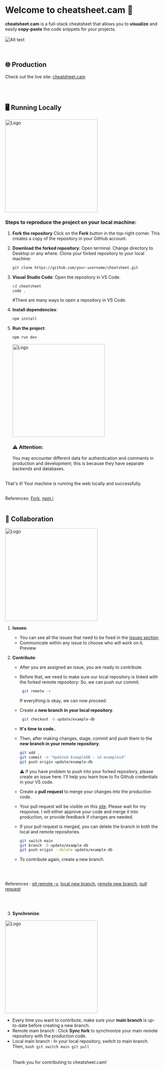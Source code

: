 # Welcome to cheatsheet.cam 🎨

**cheatsheet.cam** is a full-stack cheatsheet that allows you to **visualize** and easily **copy-paste** the code snippets for your projects.
<br>
<br>
![Alt text](https://images.cheatsheet.cam/images/image-1729743402166.webp)

<br>

## 🌐 Production

Check out the live site: [cheatsheet.cam](https://cheatsheet.cam)

<br>
<br>

## 🖥️ Running Locally


<img src="https://images.cheatsheet.cam/images/image-1729995290713.webp" alt="Logo" width="300">


### Steps to reproduce the project on your local machine:

1. **Fork the repository**
   Click on the **Fork** button in the top-right corner. This creates a copy of the repository in your GitHub account.
2. **Download the forked repository**:
   Open terminal.
   Change directory to Desktop or any where.
   Clone your forked repository to your local machine:

   ```bash
   git clone https://github.com/your-username/cheatsheet.git

   ```

3. **Visual Studio Code**:
   Open the repository in VS Code.

   ```bash
   cd cheatsheet
   code .
   ```

   #There are many ways to open a repository in VS Code.

4. **Install dependencies**:

   ```bash
   npm install

   ```

5. **Run the project**:

   ```bash
   npm run dev

   ```

   <img src="https://images.cheatsheet.cam/images/image-1729743402166.webp" alt="Logo" width="300">

   ### ⚠️ Attention:

   You may encounter different data for authentication and comments in production and development; this is because they have separate backends and databases.

<br>
   That's it! Your machine is running the web locally and successfully.
   
<br>
<br>

References:
[Fork](https://images.cheatsheet.cam/images/image-1729901983218.webp),
[npm i](https://images.cheatsheet.cam/images/image-1729903989708.webp)
<br>
<br>

## 🤝 Collaboration

   <img src="https://images.cheatsheet.cam/images/image-1729995861713.webp" alt="Logo" width="300">

1. **Issues**:

   - You can see all the issues that need to be fixed in the [Issues section](https://github.com/aim-salam/cheatsheet/issues).
   - Communicate within any issue to choose who will work on it. Preview

2. **Contribute**:

   - After you are assigned an issue, you are ready to contribute.
   - Before that, we need to make sure our local repository is linked with the forked remote repository:
     So, we can push our commit.
     ```bash
      git remote -v
     ```
     If everything is okay, we can now proceed.
   - Create a **new branch in your local repository**.
     ```bash
      git checkout -b update/example-db
     ```
   - **It's time to code.**.
   - Then, after making changes, stage, commit and push them to the **new branch in your remote repository**.

     ```bash
     git add .
     git commit -m "Updated ExampleDB : id exampleid"
     git push origin update/example-db
     ```

     ⚠️ If you have problem to push into your forked repository, please create an issue here. I'll help you learn how to fix Github credentials in your VS code.

   - Create a **pull request** to merge your changes into the production code.

   - Your pull request will be visible on this [site](https://github.com/aim-salam/cheatsheet/pulls). Please wait for my response. I will either approve your code and merge it into production, or provide feedback if changes are needed.
   - If your pull request is merged, you can delete the branch in both the local and remote repositories.

     ```bash
     git switch main
     git branch -D update/example-db
     git push origin --delete update/example-db
     ```

   - To contribute again, create a new branch.

<br>
<br>

References :
[git remote -v](https://images.cheatsheet.cam/images/image-1729901829368.webp),
[local new branch](https://images.cheatsheet.cam/images/image-1729903256572.webp),
[remote new branch](https://images.cheatsheet.cam/images/image-1729904868003.webp),
[pull request](https://images.cheatsheet.cam/images/image-1729904943743.webp)

<br>
<br>

3. **Synchronize**:

<img src="https://images.cheatsheet.cam/images/image-1729996673092.webp" alt="Logo" width="300">
   
   - Every time you want to contribute, make sure your **main branch** is up-to-date before creating a new branch.
   - Remote main branch : Click **Sync fork** to synchronize your main remote repository with the production code.
   - Local main branch : In your local repository, switch to main branch. Then,
     `bash
      git switch main
      git pull
      `
     <br>
     <br>
     <br>
     Thank you for contributing to cheatsheet.cam!
